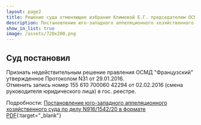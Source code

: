 ```yaml
---
layout: page2
title: Решение суда отменяющее избрание Климовой Е.Г. председателем ОСМД
description: Постановление юго-западного аппеляционного хозяйственного суда по делу N916/1542/20
show_in_list: true
image: /assets/720x200.png
---
```


## Суд постановил
Признать недействительным решение правления ОСМД "Французский" утвержденное Протоколом N31 от 29.01.2016.<br>
Отменить запись номер 155 610 700060 42294 от 02.02.2016 (смена руководителя юридического лица) в гос. реестре.

Подробности: [Постановление юго-западного аппеляционного хозяйственного суда по делу N916/1542/20 в формате PDF](/docs/2021-02-22-postanova-suda.pdf){:target="_blank"}



